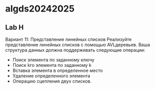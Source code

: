 
# algds20242025


## Lab H

Вариант 11: Представление линейных списков
Реализуйте представление линейных списков с помощью AVL­деревьев. Ваша структура данных должна
поддерживать следующие операции:
- Поиск элемента по заданному ключу 
- Поиск k­го элемента по заданному k
- Вставка элемента в определенное место
- Удаление определенного элемента
- Операцию сцепления двух списков.
